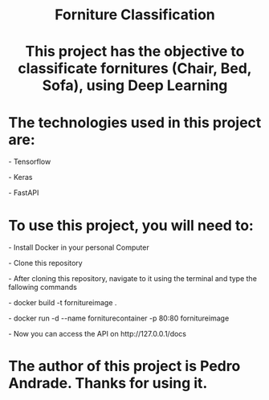 <h1 align="center">Forniture Classification</h1>

<h1 align="center" href="#objective">This project has the objective to classificate fornitures (Chair, Bed, Sofa), using Deep Learning</h1>

<h1 href="#technologies">The technologies used in this project are:</h1>
<p>- Tensorflow</p>
<p>- Keras</p>
<p>- FastAPI</p>

<h1 href="userguide">To use this project, you will need to:</h1>
<p>- Install Docker in your personal Computer</p>
<p>- Clone this repository</p>
<p>- After cloning this repository, navigate to it using the terminal and type the fallowing commands</p>
<p>- docker build -t fornitureimage .</p>
<p>- docker run -d --name forniturecontainer -p 80:80 fornitureimage</p>
<p>- Now you can access the API on http://127.0.0.1/docs</p>

<h1 href="#author">The author of this project is Pedro Andrade. Thanks for using it.</h1>
